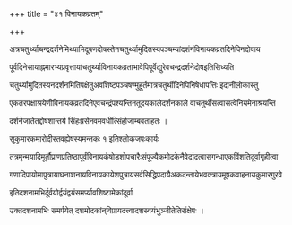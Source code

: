 +++
title = "४१ विनायकव्रतम्"

+++

अत्रचतुर्थ्याचन्द्रदर्शनेमिथ्याभिदूषणदोषस्तेनचतुर्थ्यामुदितस्यपञ्चम्यांदशंनंविनायकव्रतदिनेपिनदोषाय

पूर्वदिनेसायाह्नमारभ्यप्रवृत्तायांचतुर्थ्याविनायकव्रताभावेपिपूर्वेद्युरेवचन्द्रदर्शनेदोषइतिसिध्यति

चतुर्थ्यामुदितस्यनदर्शनमितिपक्षेतुअवशिष्टपञ्चषण्मुहूर्तमात्रचतुर्थीदिनेपिनिषेधापत्तिः इदानींलोकास्तु

एकतरपक्षाश्रयेणीविनायकव्रतदिनेएवचन्द्रंपश्यन्तिनतूदयकालेदर्शनकाले वाचतुर्थीसत्वासत्वेनियमेनाश्रयन्ति

दर्शनेजातेतद्दोषशान्तये सिंहःप्रसेनवमवधीत्सिंहोजाम्बवताहतः ।

सुकुमारकमारोदीस्तवह्येषस्यमन्तकः १ इतिश्लोकजपःकार्यः

तत्रमृन्मयादिमूर्तौप्राणप्रतिष्ठापूर्वंविनायकंषोडशोपचारैःसंपूज्यैकमोदकेनैवेद्यंदत्वासगन्धाएकविंशतिदूर्वागृहीत्वा

गणादिपायोमापुत्रायाघनाशनायविनायकायेशपुत्रायसर्वसिद्धिप्रदायैअकदन्तायेभवक्त्रायमूषकवाहनायकुमारगुरवे

इतिदशनामभिर्दूर्वयोर्द्वयंद्वयंसमर्प्यावशिष्टामेकांदूर्वा

उक्तदशनामभिः समर्पयेत् दशमोदकांन्‌विप्रायदत्त्वादशस्वयंभुञ्जीतेतिसंक्षेपः ।
